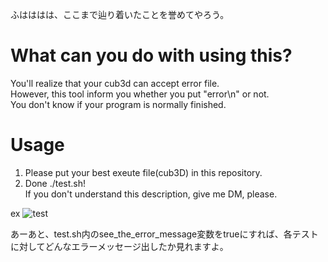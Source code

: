 ふはははは、ここまで辿り着いたことを誉めてやろう。 

# What can you do with using this?  
You'll realize that your cub3d can accept error file.  
However, this tool inform you whether you put "error\n" or not.  
You don't know if your program is normally finished. 

# Usage
1. Please put your best exeute file(cub3D) in this repository.  
2. Done ./test.sh!   
If you don't understand this description, give me DM, please.

ex
![test](https://user-images.githubusercontent.com/57135683/103202267-48e51880-4935-11eb-80aa-bc71c4e6bd17.png)

あーあと、test.sh内のsee_the_error_message変数をtrueにすれば、各テストに対してどんなエラーメッセージ出したか見れますよ。
